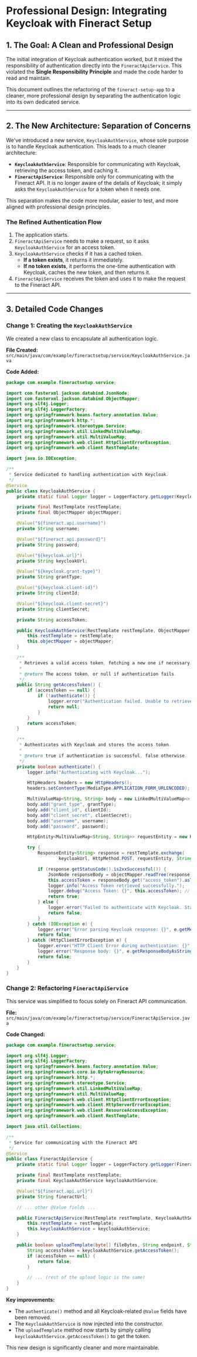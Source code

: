 # Professional Design: Integrating Keycloak with Fineract Setup

## 1. The Goal: A Clean and Professional Design

The initial integration of Keycloak authentication worked, but it mixed the responsibility of authentication directly into the `FineractApiService`. This violated the **Single Responsibility Principle** and made the code harder to read and maintain.

This document outlines the refactoring of the `fineract-setup-app` to a cleaner, more professional design by separating the authentication logic into its own dedicated service.

---

## 2. The New Architecture: Separation of Concerns

We've introduced a new service, `KeycloakAuthService`, whose sole purpose is to handle Keycloak authentication. This leads to a much cleaner architecture:

*   **`KeycloakAuthService`**: Responsible for communicating with Keycloak, retrieving the access token, and caching it.
*   **`FineractApiService`**: Responsible only for communicating with the Fineract API. It is no longer aware of the details of Keycloak; it simply asks the `KeycloakAuthService` for a token when it needs one.

This separation makes the code more modular, easier to test, and more aligned with professional design principles.

### The Refined Authentication Flow

1.  The application starts.
2.  `FineractApiService` needs to make a request, so it asks `KeycloakAuthService` for an access token.
3.  `KeycloakAuthService` checks if it has a cached token.
    *   **If a token exists**, it returns it immediately.
    *   **If no token exists**, it performs the one-time authentication with Keycloak, caches the new token, and then returns it.
4.  `FineractApiService` receives the token and uses it to make the request to the Fineract API.

---

## 3. Detailed Code Changes

### Change 1: Creating the `KeycloakAuthService`

We created a new class to encapsulate all authentication logic.

**File Created:** `src/main/java/com/example/fineractsetup/service/KeycloakAuthService.java`

**Code Added:**
```java
package com.example.fineractsetup.service;

import com.fasterxml.jackson.databind.JsonNode;
import com.fasterxml.jackson.databind.ObjectMapper;
import org.slf4j.Logger;
import org.slf4j.LoggerFactory;
import org.springframework.beans.factory.annotation.Value;
import org.springframework.http.*;
import org.springframework.stereotype.Service;
import org.springframework.util.LinkedMultiValueMap;
import org.springframework.util.MultiValueMap;
import org.springframework.web.client.HttpClientErrorException;
import org.springframework.web.client.RestTemplate;

import java.io.IOException;

/**
 * Service dedicated to handling authentication with Keycloak.
 */
@Service
public class KeycloakAuthService {
    private static final Logger logger = LoggerFactory.getLogger(KeycloakAuthService.class);

    private final RestTemplate restTemplate;
    private final ObjectMapper objectMapper;

    @Value("${fineract.api.username}")
    private String username;

    @Value("${fineract.api.password}")
    private String password;

    @Value("${keycloak.url}")
    private String keycloakUrl;

    @Value("${keycloak.grant-type}")
    private String grantType;

    @Value("${keycloak.client-id}")
    private String clientId;

    @Value("${keycloak.client-secret}")
    private String clientSecret;

    private String accessToken;

    public KeycloakAuthService(RestTemplate restTemplate, ObjectMapper objectMapper) {
        this.restTemplate = restTemplate;
        this.objectMapper = objectMapper;
    }

    /**
     * Retrieves a valid access token, fetching a new one if necessary.
     *
     * @return The access token, or null if authentication fails.
     */
    public String getAccessToken() {
        if (accessToken == null) {
            if (!authenticate()) {
                logger.error("Authentication failed. Unable to retrieve access token.");
                return null;
            }
        }
        return accessToken;
    }

    /**
     * Authenticates with Keycloak and stores the access token.
     *
     * @return true if authentication is successful, false otherwise.
     */
    private boolean authenticate() {
        logger.info("Authenticating with Keycloak...");

        HttpHeaders headers = new HttpHeaders();
        headers.setContentType(MediaType.APPLICATION_FORM_URLENCODED);

        MultiValueMap<String, String> body = new LinkedMultiValueMap<>();
        body.add("grant_type", grantType);
        body.add("client_id", clientId);
        body.add("client_secret", clientSecret);
        body.add("username", username);
        body.add("password", password);

        HttpEntity<MultiValueMap<String, String>> requestEntity = new HttpEntity<>(body, headers);

        try {
            ResponseEntity<String> response = restTemplate.exchange(
                    keycloakUrl, HttpMethod.POST, requestEntity, String.class);

            if (response.getStatusCode().is2xxSuccessful()) {
                JsonNode responseBody = objectMapper.readTree(response.getBody());
                this.accessToken = responseBody.get("access_token").asText();
                logger.info("Access Token retrieved successfully.");
                logger.debug("Access Token: {}", this.accessToken); // Log token in debug
                return true;
            } else {
                logger.error("Failed to authenticate with Keycloak. Status: {}", response.getStatusCode());
                return false;
            }
        } catch (IOException e) {
            logger.error("Error parsing Keycloak response: {}", e.getMessage());
            return false;
        } catch (HttpClientErrorException e) {
            logger.error("HTTP Client Error during authentication: {}", e.getMessage());
            logger.error("Response body: {}", e.getResponseBodyAsString());
            return false;
        }
    }
}
```

### Change 2: Refactoring `FineractApiService`

This service was simplified to focus solely on Fineract API communication.

**File:** `src/main/java/com/example/fineractsetup/service/FineractApiService.java`

**Code Changed:**
```java
package com.example.fineractsetup.service;

import org.slf4j.Logger;
import org.slf4j.LoggerFactory;
import org.springframework.beans.factory.annotation.Value;
import org.springframework.core.io.ByteArrayResource;
import org.springframework.http.*;
import org.springframework.stereotype.Service;
import org.springframework.util.LinkedMultiValueMap;
import org.springframework.util.MultiValueMap;
import org.springframework.web.client.HttpClientErrorException;
import org.springframework.web.client.HttpServerErrorException;
import org.springframework.web.client.ResourceAccessException;
import org.springframework.web.client.RestTemplate;

import java.util.Collections;

/**
 * Service for communicating with the Fineract API
 */
@Service
public class FineractApiService {
    private static final Logger logger = LoggerFactory.getLogger(FineractApiService.class);

    private final RestTemplate restTemplate;
    private final KeycloakAuthService keycloakAuthService;

    @Value("${fineract.api.url}")
    private String fineractUrl;

    // ... other @Value fields ...

    public FineractApiService(RestTemplate restTemplate, KeycloakAuthService keycloakAuthService) {
        this.restTemplate = restTemplate;
        this.keycloakAuthService = keycloakAuthService;
    }

    public boolean uploadTemplate(byte[] fileBytes, String endpoint, String fileName) {
        String accessToken = keycloakAuthService.getAccessToken();
        if (accessToken == null) {
            return false;
        }

        // ... (rest of the upload logic is the same)
    }
}
```

**Key improvements:**

*   The `authenticate()` method and all Keycloak-related `@Value` fields have been removed.
*   The `KeycloakAuthService` is now injected into the constructor.
*   The `uploadTemplate` method now starts by simply calling `keycloakAuthService.getAccessToken()` to get the token.

This new design is significantly cleaner and more maintainable.